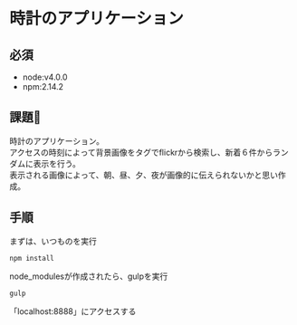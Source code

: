 # 時計のアプリケーション

## 必須
* node:v4.0.0
* npm:2.14.2

## 課題
  
時計のアプリケーション。  
アクセスの時刻によって背景画像をタグでflickrから検索し、新着６件からランダムに表示を行う。  
表示される画像によって、朝、昼、夕、夜が画像的に伝えられないかと思い作成。  

## 手順
まずは、いつものを実行

```
npm install
```

node_modulesが作成されたら、gulpを実行

```
gulp
```

「localhost:8888」にアクセスする